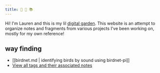 ```yaml
---
title: 🌱 💾 📚
---
```


Hi! I'm Lauren and this is my lil [digital garden](https://maggieappleton.com/garden-history).  This website is an attempt to organize notes and fragments from various projects I've been working on, mostly for my own reference!

## way finding
+ [[birdnet.md | identifying birds by sound using birdnet-pi]]
+ [View all tags and their associated notes](/tags/)
